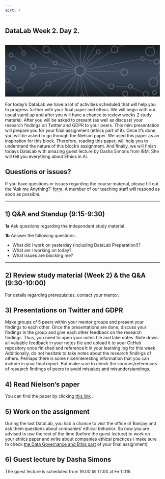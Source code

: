 ```yaml
---
sort: 4
---
```


## __DataLab Week 2. Day 2.__
\
<img src="./images/datalab_banner.jpg" alt="Books banner" width="600"/>

For today’s DataLab we have a lot of activities scheduled that will help you to progress further with your final paper and ethics.  We will begin with our usual stand up and after you will have a chance to review weeks 2 study material. After you will be asked to present (as well as discuss) your research findings on Twitter and GDPR to your peers. This mini presentation will prepare you for your final assignment (ethics part of it).
Once it’s done, you will be asked to go through the Nielson paper. We used this paper as an inspiration for this block. Therefore, reading this paper, will help you to understand the nature of this block’s assignment.
And finally, we will finish todays DataLab with amazing guest lecture by Dasha Simons from IBM. She will tell you everything about Ethics in AI.

 
## Questions or issues?

If you have questions or issues regarding the course material, please fill out the 'Ask me Anything?' [form](https://adsai.buas.nl/Contact%20Us/AskMeAnything.html). A member of our teaching staff will respond as soon as possible.

***

## 1) Q&A and Standup (9:15-9:30)

__1a__ Ask questions regarding the independent study material.

__1b__ Answer the following questions:

- What did I work on yesterday (including DataLab Preparation!)?
- What am I working on today?
- What issues are blocking me?

***

## 2) Review study material (Week 2) & the Q&A (9:30-10:00)

For details regarding prerequisites, contact your mentor. 

## 3) Presentations on Twitter and GDPR

Make groups of 5 peers within your mentor groups and present your findings to each other. Once the presentations are done, discuss your findings in the group and give each other feedback on the research findings. Thus, you need to open your notes file and take notes. Note down all valuable feedback in your notes file and upload it to your GitHub repository once finished and reference it in your learning log for this week. 
Additionally, do not hesitate to take notes about the research findings of others. Perhaps there is some nice/interesting information that you can include in your final report. But make sure to check the sources/references of research findings of peers to avoid mistakes and misunderstandings.

## 4) Read Nielson’s paper

You can find the paper by clicking [this link]( https://www.nielsen.com/wp-content/uploads/sites/2/2019/04/using-machine-learning-to-predict-future-tv-ratings.pdf) . 

## 5) Work on the assignment

During the last DataLab, you had a chance to visit the office of Banijay and ask them questions about companies’ ethical behavior. So now you are advised to use the rest of the time (before the guest lecture) to work on your ethics paper and write about companies ethical practices ( make sure to check [the Data Governance and Ethis part](https://adsai.buas.nl/Project%20Requirements/DataGovernanceRequirements.html) of your final assignment)


## 6) Guest lecture by Dasha Simons

The guest lecture is scheduled from 16:00 till 17:00 at Fe 1.018.

